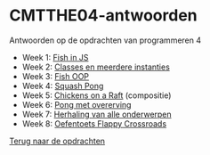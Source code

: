 # CMTTHE04-antwoorden
Antwoorden op de opdrachten van programmeren 4

- Week 1: [Fish in JS](week1)
- Week 2: [Classes en meerdere instanties](week2)
- Week 3: [Fish OOP](week3)
- Week 4: [Squash Pong](week4)
- Week 5: [Chickens on a Raft](week5) (compositie)
- Week 6: [Pong met overerving](week6)
- Week 7: [Herhaling van alle onderwerpen](week7)
- Week 8: [Oefentoets Flappy Crossroads](week8)

[Terug naar de opdrachten](https://github.com/HR-CMGT/Typescript)